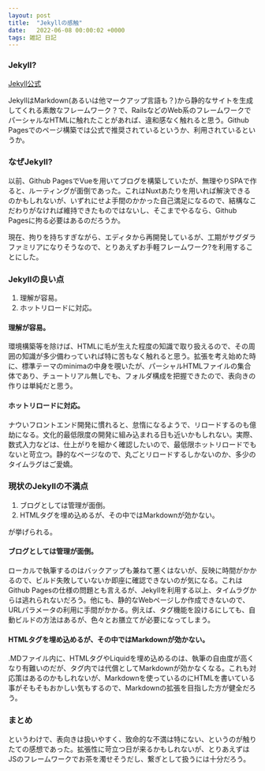 ```yaml
---
layout: post
title:  "Jekyllの感触"
date:   2022-06-08 00:00:02 +0000
tags: 雑記 日記
---
```


### Jekyll?

[Jekyll公式](http://jekyllrb-ja.github.io/)

JekyllはMarkdown(あるいは他マークアップ言語も？)から静的なサイトを生成してくれる素敵なフレームワーク？で、RailsなどのWeb系のフレームワークでパーシャルなHTMLに触れたことがあれば、違和感なく触れると思う。Github Pagesでのページ構築では公式で推奨されているというか、利用されているというか。

### なぜJekyll?

以前、Github PagesでVueを用いてブログを構築していたが、無理やりSPAで作ると、ルーティングが面倒であった。これはNuxtあたりを用いれば解決できるのかもしれないが、いずれにせよ手間のかかった自己満足になるので、結構なこだわりがなければ維持できたものではないし、そこまでやるなら、Github Pagesに拘る必要はあるのだろうか。

現在、拘りを持ちすぎながら、エディタから再開発しているが、工期がサグダラファミリアになりそうなので、とりあえずお手軽フレームワーク?を利用することにした。

### Jekyllの良い点
1. 理解が容易。
2. ホットリロードに対応。

#### 理解が容易。
環境構築等を除けば、HTMLに毛が生えた程度の知識で取り扱えるので、その周囲の知識が多少備わっていれば特に苦もなく触れると思う。拡張を考え始めた時に、標準テーマのminimaの中身を覗いたが、パーシャルHTMLファイルの集合体であり、チュートリアル無しでも、フォルダ構成を把握できたので、表向きの作りは単純だと思う。

#### ホットリロードに対応。
ナウいフロントエンド開発に慣れると、怠惰になるようで、リロードするのも億劫になる。文化的最低限度の開発に組み込まれる日も近いかもしれない。実際、数式入力などは、仕上がりを細かく確認したいので、最低限ホットリロードでもないと苛立つ。静的なページなので、丸ごとリロードするしかないのか、多少のタイムラグはご愛嬌。

### 現状のJekyllの不満点
1. ブログとしては管理が面倒。
2. HTMLタグを埋め込めるが、その中ではMarkdownが効かない。

が挙げられる。
#### ブログとしては管理が面倒。

ローカルで執筆するのはバックアップも兼ねて悪くはないが、反映に時間がかかるので、ビルド失敗していないか即座に確認できないのが気になる。これはGithub Pagesの仕様の問題とも言えるが、Jekyllを利用する以上、タイムラグからは逃れられないだろう。他にも、静的なWebページしか作成できないので、URLパラメータの利用に手間がかかる。例えば、タグ機能を設けるにしても、自動ビルドの方法はあるが、色々とお膳立てが必要になってしまう。

#### HTMLタグを埋め込めるが、その中ではMarkdownが効かない。

.MDファイル内に、HTMLタグやLiquidを埋め込めるのは、執筆の自由度が高くなり有難いのだが、タグ内では代償としてMarkdownが効かなくなる。これも対応策はあるのかもしれないが、Markdownを使っているのにHTMLを書いている事がそもそもおかしい気もするので、Markdownの拡張を目指した方が健全だろう。

### まとめ

というわけで、表向きは扱いやすく、致命的な不満は特にない、というのが触りたての感想であった。拡張性に苛立つ日が来るかもしれないが、とりあえずはJSのフレームワークでお茶を濁せそうだし、繋ぎとして扱うには十分だろう。